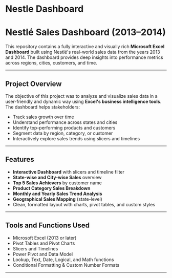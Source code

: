 # Nestle Dashboard
# Nestlé Sales Dashboard (2013–2014)

This repository contains a fully interactive and visually rich **Microsoft Excel Dashboard** built using Nestlé's real-world sales data from the years 2013 and 2014. The dashboard provides deep insights into performance metrics across regions, cities, customers, and time.

---

##  Project Overview

The objective of this project was to analyze and visualize sales data in a user-friendly and dynamic way using **Excel's business intelligence tools**. The dashboard helps stakeholders:
- Track sales growth over time
- Understand performance across states and cities
- Identify top-performing products and customers
- Segment data by region, category, or customer
- Interactively explore sales trends using slicers and timelines

---

##  Features

-  **Interactive Dashboard** with slicers and timeline filter  
-  **State-wise and City-wise Sales** overview  
-  **Top 5 Sales Achievers** by customer name  
-  **Product Category Sales Breakdown**  
- **Monthly and Yearly Sales Trend Analysis**  
-  **Geographical Sales Mapping** (state-level)  
-  Clean, formatted layout with charts, pivot tables, and custom styles

---

##  Tools and Functions Used

- Microsoft Excel (2013 or later)
- Pivot Tables and Pivot Charts
- Slicers and Timelines
- Power Pivot and Data Model
- Lookup, Text, Date, Logical, and Math functions
- Conditional Formatting & Custom Number Formats

---


